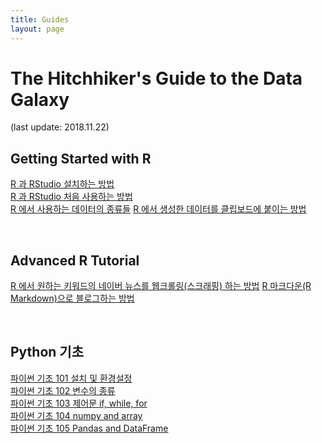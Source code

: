 ```yaml
---
title: Guides
layout: page
---
```


# The Hitchhiker's Guide to the Data Galaxy

(last update: 2018.11.22)

## Getting Started with R

[R 과 RStudio 설치하는 방법](https://dr-hkim.github.io/Install-and-Uninstall-R/)  
[R 과 RStudio 처음 사용하는 방법](https://dr-hkim.github.io/Getting-Started-with-RStudio/)  
[R 에서 사용하는 데이터의 종류들](https://dr-hkim.github.io/Basic-Data-Types-in-R/)
[R 에서 생성한 데이터를 클립보드에 붙이는 방법](https://dr-hkim.github.io/DataFrame-to-Clipboard-in-R/)

<br>

## Advanced R Tutorial

[R 에서 원하는 키워드의 네이버 뉴스를 웹크롤링(스크래핑) 하는 방법](https://dr-hkim.github.io/Naver-News-Web-Scraping-in-R/)
[R 마크다운(R Markdown)으로 블로그하는 방법](https://dr-hkim.github.io/Blog-with-R-Markdown/)

<br>

## Python 기초

[파이썬 기초 101 설치 및 환경설정](https://dr-hkim.github.io/Python-Enviornment-Setting/)  
[파이썬 기초 102 변수의 종류](https://dr-hkim.github.io/Python-Variables/)  
[파이썬 기초 103 제어문 if, while, for](https://dr-hkim.github.io/Python-Control-Structures/)  
[파이썬 기초 104 numpy and array](https://dr-hkim.github.io/Python-numpy-and-array/)  
[파이썬 기초 105 Pandas and DataFrame](https://dr-hkim.github.io/Python-pandas-and-dataframe/)  

<br>
